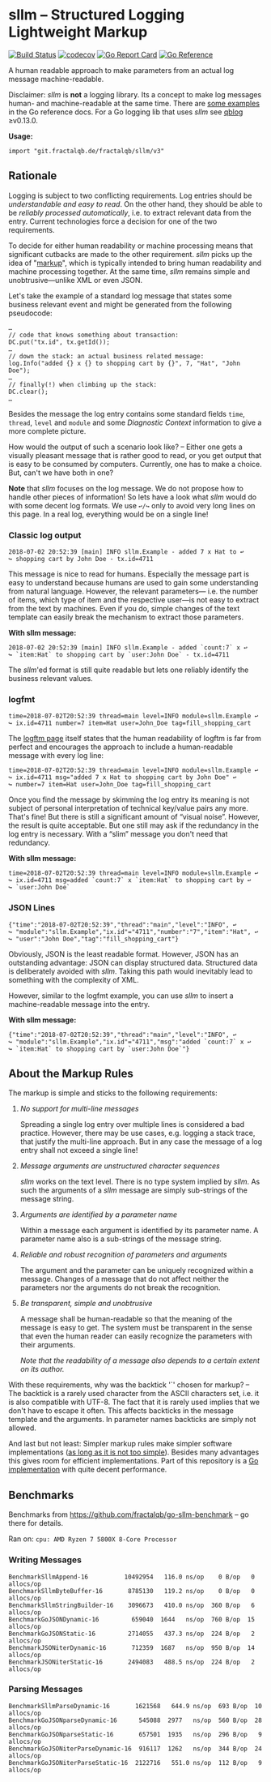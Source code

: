 # sllm – Structured Logging Lightweight Markup
[![Build Status](https://travis-ci.org/fractalqb/sllm/v3.svg)](https://travis-ci.org/fractalqb/sllm/v3)
[![codecov](https://codecov.io/gh/fractalqb/sllm/branch/master/graph/badge.svg)](https://codecov.io/gh/fractalqb/sllm/v3)
[![Go Report Card](https://goreportcard.com/badge/github.com/fractalqb/sllm/v3)](https://goreportcard.com/report/github.com/fractalqb/sllm/v3)
[![Go Reference](https://pkg.go.dev/badge/git.fractalqb.de/fractalqb/sllm/v3.svg)](https://pkg.go.dev/git.fractalqb.de/fractalqb/sllm/v3)

A human readable approach to make parameters from an actual log
message machine-readable.

Disclaimer: _sllm_ is **not** a logging library. Its a concept to make
log messages human- and machine-readable at the same time. There are
[some
examples](https://pkg.go.dev/git.fractalqb.de/fractalqb/sllm#pkg-examples) in
the Go reference docs. For a Go logging lib that uses _sllm_ see
[qblog](https://github.com/fractalqb/qblog) ≥v0.13.0.

__Usage:__

```
import "git.fractalqb.de/fractalqb/sllm/v3"
```

## Rationale
Logging is subject to two conflicting requirements. Log entries should
be _understandable and easy to read_. On the other hand, they should
be able to be _reliably processed automatically_, i.e. to extract
relevant data from the entry. Current technologies force a decision
for one of the two requirements.

To decide for either human readability or machine processing means that
significant cutbacks are made to the other requirement. _sllm_ picks up the idea
of "[markup](https://en.wikipedia.org/wiki/Markup_language)", which is typically
intended to bring human readability and machine processing together. At the same
time, _sllm_ remains simple and unobtrusive—unlike XML or even JSON.

Let's take the example of a standard log message that states some
business relevant event and might be generated from the following
pseudocode:

```
…
// code that knows something about transaction:
DC.put("tx.id", tx.getId());
…
// down the stack: an actual business related message:
log.Info("added {} x {} to shopping cart by {}", 7, "Hat", "John Doe");
…
// finally(!) when climbing up the stack:
DC.clear();
…
```

Besides the message the log entry contains some standard fields
`time`, `thread`, `level` and `module` and some _Diagnostic Context_
information to give a more complete picture.

How would the output of such a scenario look like? – Either one gets a visually
pleasant message that is rather good to read, or you get output that is easy to
be consumed by computers. Currently, one has to make a choice. But, can't we
have both in one?

**Note** that _sllm_ focuses on the log message.  We do not propose how to
handle other pieces of information! So lets have a look what _sllm_ would do
with some decent log formats. We use `↩/↪` only to avoid very long lines on this
page. In a real log, everything would be on a single line!

### Classic log output

```
2018-07-02 20:52:39 [main] INFO sllm.Example - added 7 x Hat to ↩
↪ shopping cart by John Doe - tx.id=4711
```

This message is nice to read for humans. Especially the message part
is easy to understand because humans are used to gain some
understanding from natural language. However, the relevant parameters—
i.e. the number of items, which type of item and the respective
user—is not easy to extract from the text by machines. Even if you do,
simple changes of the text template can easily break the mechanism to
extract those parameters.

**With sllm message:**
```
2018-07-02 20:52:39 [main] INFO sllm.Example - added `count:7` x ↩
↪ `item:Hat` to shopping cart by `user:John Doe` - tx.id=4711
```

The _sllm_'ed format is still quite readable but lets one reliably
identify the business relevant values.

### logfmt
```
time=2018-07-02T20:52:39 thread=main level=INFO module=sllm.Example ↩
↪ ix.id=4711 number=7 item=Hat user=John_Doe tag=fill_shopping_cart
```

The [logftm page](https://www.brandur.org/logfmt#human) itself states
that the human readability of logftm is far from perfect and encourages
the approach to include a human-readable message with every log line:

```
time=2018-07-02T20:52:39 thread=main level=INFO module=sllm.Example ↩
↪ ix.id=4711 msg="added 7 x Hat to shopping cart by John Doe" ↩
↪ number=7 item=Hat user=John_Doe tag=fill_shopping_cart
```

Once you find the message by skimming the log entry its meaning is not
subject of personal interpretation of technical key/value pairs any
more. That's fine! But there is still a significant amount of “visual
noise”. However, the result is quite acceptable. But one still may ask
if the redundancy in the log entry is necessary. With a “slim” message
you don't need that redundancy.

**With sllm message:**
```
time=2018-07-02T20:52:39 thread=main level=INFO module=sllm.Example ↩
↪ ix.id=4711 msg=added `count:7` x `item:Hat` to shopping cart by ↩
↪ `user:John Doe`
```

### JSON Lines
```
{"time":"2018-07-02T20:52:39","thread":"main","level":"INFO", ↩
↪ "module":"sllm.Example","ix.id"="4711","number":"7","item":"Hat", ↩
↪ "user":"John Doe","tag":"fill_shopping_cart"}
```

Obviously, JSON is the least readable format. However, JSON has an
outstanding advantage: JSON can display structured data. Structured
data is deliberately avoided with _sllm_. Taking this path would
inevitably lead to something with the complexity of XML.

However, similar to the logfmt example, you can use _sllm_ to insert a
machine-readable message into the entry.

**With sllm message:**
```
{"time":"2018-07-02T20:52:39","thread":"main","level":"INFO", ↩
↪ "module":"sllm.Example","ix.id"="4711","msg":"added `count:7` x ↩
↪ `item:Hat` to shopping cart by `user:John Doe`"}
```

## About the Markup Rules

The markup is simple and sticks to the following requirements:

1. _No support for multi-line messages_

   Spreading a single log entry over multiple lines is considered a
   bad practice. However, there may be use cases, e.g. logging a stack
   trace, that justify the multi-line approach. But in any case the
   message of a log entry shall not exceed a single line!
   
2. _Message arguments are unstructured character sequences_

   _sllm_ works on the text level. There is no type system implied by
   _sllm_. As such the arguments of a _sllm_ message are simply
   sub-strings of the message string. 
   
3. _Arguments are identified by a parameter name_

   Within a message each argument is identified by its parameter
   name. A parameter name also is a sub-strings of the message string.
   
4. _Reliable and robust recognition of parameters and arguments_

   The argument and the parameter can be uniquely recognized within a
   message. Changes of a message that do not affect neither the
   parameters nor the arguments do not break the recognition.

5. _Be transparent, simple and unobtrusive_

   A message shall be human-readable so that the meaning of the
   message is easy to get. The system must be transparent in the sense
   that even the human reader can easily recognize the parameters with
   their arguments.
   
   _Note that the readability of a message also depends to a certain
   extent on its author._

With these requirements, why was the backtick '`' chosen for markup? –
The backtick is a rarely used character from the ASCII characters set,
i.e. it is also compatible with UTF-8. The fact that it is rarely used
implies that we don't have to escape it often. This affects backticks
in the message template and the arguments. In parameter names
backticks are simply not allowed.

And last but not least: Simpler markup rules make simpler software
implementations ([as long as it is not too
simple](https://en.wikiquote.org/wiki/Albert_Einstein#1930s)). Besides many
advantages this gives room for efficient implementations. Part of this
repository is a [Go implementation](https://godoc.org/github.com/fractalqb/sllm)
with quite decent performance.

## Benchmarks
Benchmarks from https://github.com/fractalqb/go-sllm-benchmark – go there for
details.

Ran on: `cpu: AMD Ryzen 7 5800X 8-Core Processor`

### Writing Messages
```
BenchmarkSllmAppend-16       	10492954   116.0 ns/op    0 B/op   0 allocs/op
BenchmarkSllmByteBuffer-16   	 8785130   119.2 ns/op    0 B/op   0 allocs/op
BenchmarkSllmStringBuilder-16	 3096673   410.0 ns/op  360 B/op   6 allocs/op
BenchmarkGoJSONDynamic-16    	  659040  1644   ns/op  760 B/op  15 allocs/op
BenchmarkGoJSONStatic-16     	 2714055   437.3 ns/op  224 B/op   2 allocs/op
BenchmarkJSONiterDynamic-16  	  712359  1687   ns/op  950 B/op  14 allocs/op
BenchmarkJSONiterStatic-16   	 2494083   488.5 ns/op  224 B/op   2 allocs/op
```

### Parsing Messages
```
BenchmarkSllmParseDynamic-16       1621568   644.9 ns/op  693 B/op  10 allocs/op
BenchmarkGoJSONparseDynamic-16      545088  2977   ns/op  560 B/op  28 allocs/op
BenchmarkGoJSONparseStatic-16       657501  1935   ns/op  296 B/op   9 allocs/op
BenchmarkGoJSONiterParseDynamic-16  916117  1262   ns/op  344 B/op  24 allocs/op
BenchmarkGoJSONiterParseStatic-16  2122716   551.0 ns/op  112 B/op   9 allocs/op
```
